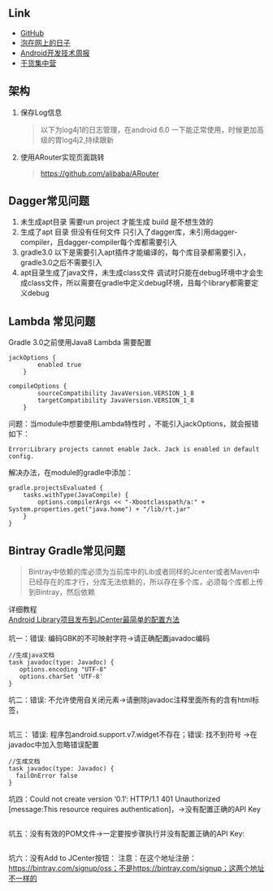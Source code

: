 ## Link 
- [GitHub](https://github.com/)
- [泡在网上的日子](http://www.jcodecraeer.com/)
- [Android开发技术周报](http://www.androidweekly.cn/)
- [干货集中营](http://gank.io/)


## 架构
1. 保存Log信息
    > 以下为log4j1的日志管理，在android 6.0 一下能正常使用，时候更加高级的胃log4j2,持续跟新
2. 使用ARouter实现页面跳转
    > https://github.com/alibaba/ARouter
    
    
## Dagger常见问题
1. 未生成apt目录
    需要run project 才能生成 build 是不想生效的
2. 生成了apt 目录 但没有任何文件
    只引入了dagger库，未引用dagger-compiler，且dagger-compiler每个库都需要引入
3. gradle3.0 以下是需要引入apt插件才能编译的，每个库目录都需要引入，gradle3.0之后不需要引入
4. apt目录生成了java文件，未生成class文件
    调试时只能在debug环境中才会生成class文件，所以需要在gradle中定义debug环境，且每个library都需要定义debug
    
## Lambda 常见问题
Gradle 3.0之前使用Java8 Lambda 需要配置
```angular2html
jackOptions {
        enabled true
    }
```
```angular2html
compileOptions {
        sourceCompatibility JavaVersion.VERSION_1_8
        targetCompatibility JavaVersion.VERSION_1_8
    }
```
问题：当module中想要使用Lambda特性时 ，不能引入jackOptions，就会报错如下：
```angular2html
Error:Library projects cannot enable Jack. Jack is enabled in default config.
```
解决办法，在module的gradle中添加：
```angular2html
gradle.projectsEvaluated {
    tasks.withType(JavaCompile) {
        options.compilerArgs << "-Xbootclasspath/a:" + System.properties.get("java.home") + "/lib/rt.jar"
    }
}
```

## Bintray Gradle常见问题
> Bintray中依赖的库必须为当前库中的Lib或者同样的Jcenter或者Maven中已经存在的库才行，分库无法依赖的，所以存在多个库，必须每个库都上传到Bintray，然后依赖

详细教程  
[Android Library项目发布到JCenter最简单的配置方法](http://www.cnblogs.com/shiwei-bai/archive/2015/11/24/4991636.html)
<br>  
坑一：错误: 编码GBK的不可映射字符->请正确配置javadoc编码
```apple js
//生成java文档
task javadoc(type: Javadoc) {
   options.encoding "UTF-8"
   options.charSet 'UTF-8'
}
```
坑二：错误: 不允许使用自关闭元素->请删除javadoc注释里面所有的含有html标签，
```apple js

```
坑三： 错误: 程序包android.support.v7.widget不存在；错误: 找不到符号 ->在javadoc中加入忽略错误配置
```apple js
//生成文档
task javadoc(type: Javadoc) {
  failOnError false
}
```
坑四：Could not create version ‘0.1’: HTTP/1.1 401 Unauthorized [message:This resource requires authentication]，->没有配置正确的API Key
```apple js

```
坑五：没有有效的POM文件->一定要按步骤执行并没有配置正确的API Key:
```apple js

```
坑六：没有Add to JCenter按钮：
注意：在这个地址注册：https://bintray.com/signup/oss；不是https://bintray.com/signup；这两个地址不一样的
```apple js

```